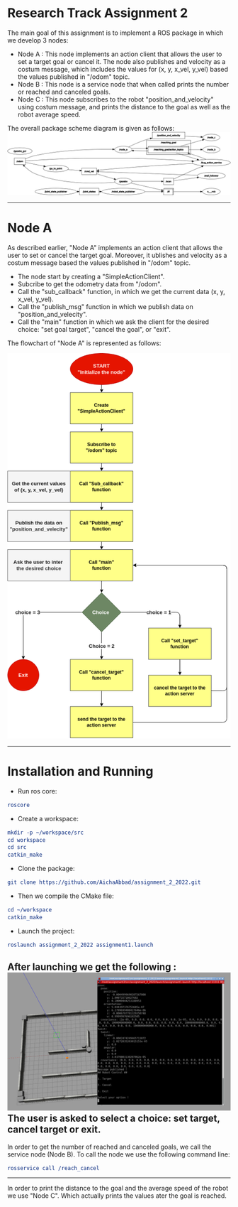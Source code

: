 # Research Track Assignment 2

The main goal of this assignment is to implement a ROS package in which we develop 3 nodes:
* Node A : This node implements an action client that allows the user to set a target goal or cancel it. The node also publishes and velocity as a costum message, which includes the values for (x, y, x_vel, y_vel) based the values published in "/odom" topic.
* Node B : This node is a service node that when called prints the number or reached and canceled goals.
* Node C : This node subscribes to the robot "position_and_velocity" using costum message, and prints the distance to the goal as well as the robot average speed.

The overall package scheme diagram is given as follows:
![Overall scheme diagram](https://github.com/AichaAbbad/assignment_2_2022/blob/51796a15fc122b8cac24701e4a6eab64030d665c/rosgraph.png)

---------------------------
# Node A
As described earlier, "Node A" implements an action client that allows the user to set or cancel the target goal. Moreover, it ublishes and velocity as a costum message based the values published in "/odom" topic.

* The node start by creating a "SimpleActionClient".
* Subcribe to get the odometry data from "/odom".
* Call the "sub_callback" function, in which we get the current data (x, y, x_vel, y_vel).
* Call the "publish_msg" function in which we publish data on "position_and_velecity".
* Call the "main" function in which we ask the client for the desired choice: "set goal target", "cancel the goal", or "exit".

The flowchart of "Node A" is represented as follows: 

![Flowchart diagram of Node A](https://github.com/AichaAbbad/assignment_2_2022/blob/949cb0a79b6ff02652cf031174b4cd5d49c419ea/node_a.png)

--------------------------
# Installation and Running
* Run ros core:
```CMake
roscore
```
* Create a workspace:
```CMake
mkdir -p ~/workspace/src
cd workspace
cd src
catkin_make
```
* Clone the package:
```CMake
git clone https://github.com/AichaAbbad/assignment_2_2022.git
```
* Then we compile the CMake file:
```CMake
cd ~/workspace 
catkin_make
```
* Launch the project:
```CMake
roslaunch assignment_2_2022 assignment1.launch
```

After launching we get the following :
![Launching the workspace](https://github.com/AichaAbbad/assignment_2_2022/blob/86260675971d4bfff7fc1ab3b3687b4486ddcad4/Launch_screenshot.png)
The user is asked to select a choice: set target, cancel target or exit.
----
In order to get the number of reached and canceled goals, we call the service node (Node B). To call the node we use the following command line:
```CMake
rosservice call /reach_cancel
```
---
In order to print the distance to the goal and the average speed of the robot we use "Node C". Which actually prints the values ater the goal is reached.
